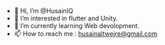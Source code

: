 - 👋 Hi, I’m @HusainIQ
- 👀 I’m interested in flutter and Unity.
- 🌱 I’m currently learning Web devolopment.
- 📫 How to reach me : husainaltwejre@gmail.com 
